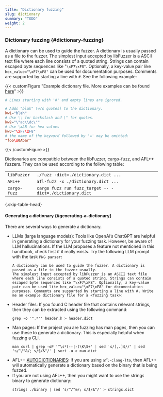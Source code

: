 ```yaml
---
title: "Dictionary fuzzing"
slug: dictionary
summary: "TODO"
weight: 2
---
```


<!--TODO rename this section to Fuzzing Dictionaries-->



### Dictionary fuzzing {#dictionary-fuzzing}

A dictionary can be used to guide the fuzzer. A dictionary is usually passed as a file to the fuzzer. The simplest input accepted by libFuzzer is a ASCII text file where each line consists of a quoted string. Strings can contain escaped byte sequences like "`\xF7\xF8"`. Optionally, a key-value pair like `hex_value="\xF7\xF8"` can be used for documentation purposes. Comments are supported by starting a line with `#`. See the following example:



{{< customFigure "Example dictionary file. More examples can be found [here](https://github.com/AFLplusplus/AFLplusplus/tree/ef706ad668b36e65d24f352f5bcee22957f5f1cc/dictionaries)" >}}
```conf
# Lines starting with '#' and empty lines are ignored.

# Adds "blah" (w/o quotes) to the dictionary.
kw1="blah"
# Use \\ for backslash and \" for quotes.
kw2="\"ac\\dc\""
# Use \xAB for hex values
kw3="\xF7\xF8"
# the name of the keyword followed by '=' may be omitted:
"foo\x0Abar"
```

{{< /customFigure >}}


Dictionaries are compatible between the libFuzzer, cargo-fuzz, and AFL++ fuzzers. They can be used according to the following table:


|||
|--- |--- |
|`libFuzzer`|`./fuzz -dict=./dictionary.dict ...`|
|`AFL++`|`afl-fuzz -x ./dictionary.dict ...`|
|`cargo-fuzz`|`cargo fuzz run fuzz_target -- -dict=./dictionary.dict`|
{.skip-table-head}

#### Generating a dictionary {#generating-a-dictionary}

There are several ways to generate a dictionary.



* LLMs (large language models): Tools like OpenAI’s ChatGPT are helpful in generating a dictionary for your fuzzing task. However, be aware of LLM hallucinations. If the LLM proposes a feature not mentioned in this handbook, check first if it really exists. Try the following LLM prompt with the task `PNG parser`:
    ```text {.code-fence-wrap}
    A dictionary can be used to guide the fuzzer. A dictionary is passed as a file to the fuzzer usually.
    The simplest input accepted by libFuzzer is an ASCII text file where each line consists of a quoted string. Strings can contain escaped byte sequences like "\xF7\xF8". Optionally, a key-value pair can be used like hex_value="\xF7\xF8" for documentation purposes. Comments are supported by starting a line with #. Write me an example dictionary file for a <fuzzing task>:
    ```
* Header files: If you found C header file that contains relevant strings, then they can be extracted using the following command:
    ```shell
    grep -o '".*"' header.h > header.dict
    ```
* Man pages: If the project you are fuzzing has man pages, then you can use these to generate a dictionary. This is especially helpful when fuzzing a CLI.
    ```shell
    man curl | grep -oP '^\s*(--|-)\K\S+' | sed 's/[,.]$//' | sed 's/^/"&/; s/$/&"/' | sort -u > man.dict
    ```
* AFL++ [AUTODICTIONARIES](https://github.com/AFLplusplus/AFLplusplus/blob/108fb0b29ad1586e668ba23e23a0eb1a13c45c49/instrumentation/README.lto.md#autodictionary-feature): If you are using `afl-clang-lto`, then AFL++ will automatically generate a dictionary based on the binary that is being fuzzed.
* If you are not using AFL++, then you might want to use the strings binary to generate dictionary:
    ```shell
    strings ./binary | sed 's/^/"&/; s/$/&"/' > strings.dict
    ```